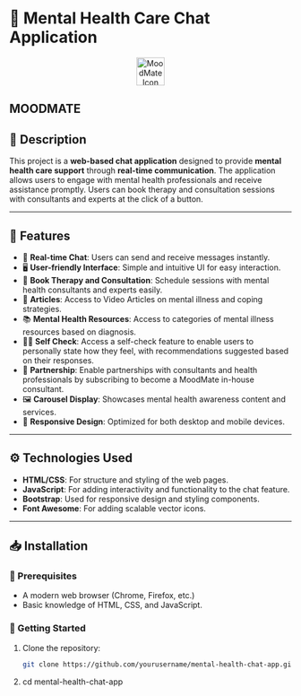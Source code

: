 # 🧠 **Mental Health Care Chat Application**

<p align="center">
  <img src="https://img.icons8.com/ios/452/hand-heart.png" alt="MoodMate Icon" width="50" />
  <h2>MOODMATE</h2>
</p>

## 📜 Description
This project is a **web-based chat application** designed to provide **mental health care support** through **real-time communication**. The application allows users to engage with mental health professionals and receive assistance promptly. Users can book therapy and consultation sessions with consultants and experts at the click of a button.

---

## 🚀 **Features**
- 💬 **Real-time Chat**: Users can send and receive messages instantly.
- 🖥️ **User-friendly Interface**: Simple and intuitive UI for easy interaction.
- 📅 **Book Therapy and Consultation**: Schedule sessions with mental health consultants and experts easily.
- 🎥 **Articles**: Access to Video Articles on mental illness and coping strategies.
- 📚 **Mental Health Resources**: Access to categories of mental illness resources based on diagnosis.
- 🧑‍⚕️ **Self Check**: Access a self-check feature to enable users to personally state how they feel, with recommendations suggested based on their responses.
- 🤝 **Partnership**: Enable partnerships with consultants and health professionals by subscribing to become a MoodMate in-house consultant.
- 🖼️ **Carousel Display**: Showcases mental health awareness content and services.
- 📱 **Responsive Design**: Optimized for both desktop and mobile devices.

---

## ⚙️ **Technologies Used**
- **HTML/CSS**: For structure and styling of the web pages.
- **JavaScript**: For adding interactivity and functionality to the chat feature.
- **Bootstrap**: Used for responsive design and styling components.
- **Font Awesome**: For adding scalable vector icons.

---

## 📥 **Installation**
### 🔧 Prerequisites
- A modern web browser (Chrome, Firefox, etc.)
- Basic knowledge of HTML, CSS, and JavaScript.

### 🏁 Getting Started
1. Clone the repository:
   ```bash
   git clone https://github.com/yourusername/mental-health-chat-app.git

2. cd mental-health-chat-app
